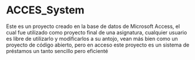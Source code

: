 # ACCES_System
Este es un proyecto creado en la base de datos de Microsoft Access, el cual fue utilizado como proyecto final de una asignatura, cualquier usuario es libre de utilizarlo y modificarlos a su antojo, vean más bien como un proyecto de código abierto, pero en acceso este proyecto es un sistema de préstamos un tanto sencillo pero eficienté 
